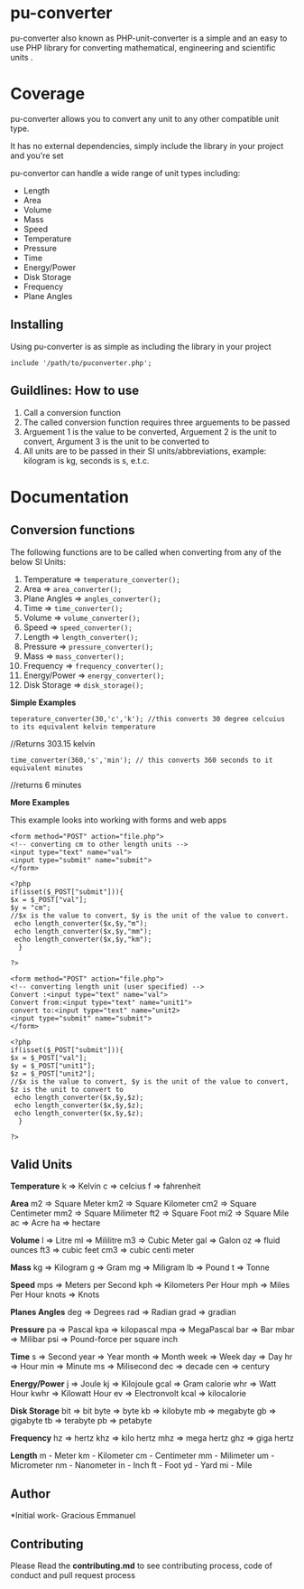 # pu-converter
pu-converter also known as PHP-unit-converter is a simple and an easy to use PHP  library for converting mathematical, engineering and scientific units .

# Coverage
pu-converter allows you to convert any unit to any other compatible unit type.

It has no external dependencies, simply include the library in your project and you're set

pu-convertor can handle a wide range of unit types including: 

* Length
* Area
* Volume
* Mass
* Speed
* Temperature
* Pressure
* Time
* Energy/Power
* Disk Storage
* Frequency
* Plane Angles

## Installing
Using pu-converter is as simple as including the library in your project

```
include '/path/to/puconverter.php';
```

## Guildlines: How to use
1. Call a conversion function 
2. The called conversion function requires three arguements to be passed
3. Arguement 1 is the value to be converted, Arguement 2 is the unit to convert, Argument 3 is the unit to be converted to
4. All units are to be passed in their SI units/abbreviations, example: kilogram is kg, seconds is s, e.t.c.
     
    
      
# Documentation

## Conversion functions

The following functions are to be called when converting from any of the below SI Units:

1. Temperature => `temperature_converter();`
2. Area => `area_converter();`
3. Plane Angles => `angles_converter();`
4. Time => `time_converter();`
5. Volume => `volume_converter();`
6. Speed => `speed_converter();`
7. Length => `length_converter();`
8. Pressure => `pressure_converter();`
9. Mass => `mass_converter();`
10. Frequency => `frequency_converter();`
11. Energy/Power => `energy_converter();`
12. Disk Storage => `disk_storage();`

**Simple Examples**
```
teperature_converter(30,'c','k'); //this converts 30 degree celcuius to its equivalent kelvin temperature
```
//Returns 303.15 kelvin
```
time_converter(360,'s','min'); // this converts 360 seconds to it equivalent minutes
```
//returns 6 minutes

**More Examples**

This example looks into working with forms and web apps
```
<form method="POST" action="file.php">
<!-- converting cm to other length units -->
<input type="text" name="val">
<input type="submit" name="submit">
</form>

<?php
if(isset($_POST["submit"])){
$x = $_POST["val"];
$y = "cm";
//$x is the value to convert, $y is the unit of the value to convert.
 echo length_converter($x,$y,"m");
 echo length_converter($x,$y,"mm");
 echo length_converter($x,$y,"km");
  }

?>
```

```
<form method="POST" action="file.php">
<!-- converting length unit (user specified) -->
Convert :<input type="text" name="val">
Convert from:<input type="text" name="unit1">
convert to:<input type="text" name="unit2>
<input type="submit" name="submit">
</form>

<?php
if(isset($_POST["submit"])){
$x = $_POST["val"];
$y = $_POST["unit1"];
$z = $_POST["unit2"];
//$x is the value to convert, $y is the unit of the value to convert, $z is the unit to convert to
 echo length_converter($x,$y,$z);
 echo length_converter($x,$y,$z);
 echo length_converter($x,$y,$z);
  }

?>
```

## Valid Units

 **Temperature** 
 k => Kelvin
 c => celcius
 f => fahrenheit
 
 **Area**
 m2 => Square Meter
 km2 => Square Kilometer
 cm2 => Square Centimeter
 mm2 => Square Milimeter
 ft2 => Square Foot
 mi2 => Square Mile
 ac => Acre
 ha => hectare
 
 **Volume**
 l => Litre
 ml => Mililitre
 m3 => Cubic Meter
 gal => Galon
 oz => fluid ounces
 ft3 => cubic feet
 cm3 => cubic centi meter
 
 **Mass**
 kg => Kilogram
 g => Gram
 mg => Miligram
 lb => Pound
 t =>  Tonne
 
 **Speed**
 mps => Meters per Second
 kph => Kilometers Per Hour
 mph => Miles Per Hour
 knots => Knots
 
 **Planes Angles**
 deg => Degrees
 rad => Radian
 grad => gradian
 
 **Pressure**
 pa => Pascal
 kpa => kilopascal
 mpa => MegaPascal
 bar => Bar
 mbar => Milibar
 psi => Pound-force per square inch
 
 **Time**
 s => Second
 year => Year 
 month => Month
 week => Week
 day => Day
 hr => Hour
 min => Minute
 ms => Milisecond
 dec => decade
 cen => century
 
 **Energy/Power**
 j => Joule
 kj => Kilojoule
 gcal => Gram calorie
 whr => Watt Hour
 kwhr => Kilowatt Hour
 ev => Electronvolt
 kcal => kilocalorie
 
 **Disk Storage**
 bit => bit
 byte => byte
 kb => kilobyte
 mb => megabyte
 gb => gigabyte
 tb => terabyte
 pb => petabyte
 
 **Frequency**
 hz => hertz
 khz => kilo hertz
 mhz => mega hertz
 ghz => giga hertz
 
 
 **Length**
m - Meter
km - Kilometer
cm - Centimeter
mm - Milimeter
um - Micrometer
nm - Nanometer
in - Inch
ft - Foot
yd - Yard
mi - Mile

## Author
*Initial work- Gracious Emmanuel

## Contributing
Please Read the **contributing.md** to see contributing process, code of conduct and pull request process



     





